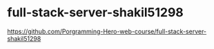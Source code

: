 # full-stack-server-shakil51298
https://github.com/Porgramming-Hero-web-course/full-stack-server-shakil51298
